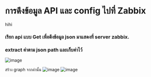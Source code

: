 # การดึงข้อมูล API และ config ไปที่ Zabbix

hihi

### เรียก api แบบ Get เพื่อดึงข้อมูล json มาแสดงที่ server zabbix.
### extract ค่าตาม json path และเก็บค่าไว้

![image](https://github.com/pying-hathai/Projgit/assets/132686635/4bf9a13a-6ead-4fb0-b83b-096e22781b10)

สร้าง graph จากค่านั้น 
![image](https://github.com/pying-hathai/Projgit/assets/132686635/3cb9dbd6-27ad-4523-bbed-d48ee9b9e5fc)
![image](https://github.com/pying-hathai/Projgit/assets/132686635/9651d36c-9314-4d53-93a9-bc6739de4a53)
